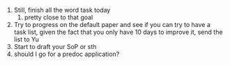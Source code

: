1. Still, finish all the word task today
	1. pretty close to that goal
2. Try to progress on the default paper and see if you can try to have a task list, given the fact that you only have 10 days to improve it, send the list to Yu
3. Start to draft your SoP or sth
4. should I go for a predoc application?